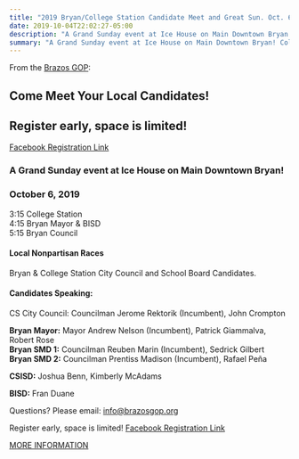 ```yaml
---
title: "2019 Bryan/College Station Candidate Meet and Great Sun. Oct. 6"
date: 2019-10-04T22:02:27-05:00
description: "A Grand Sunday event at Ice House on Main Downtown Bryan! College Station candidates begin at 3:15, Bryan candidates at 4:15"
summary: "A Grand Sunday event at Ice House on Main Downtown Bryan! College Station candidates begin at 3:15, Bryan candidates at 4:15"
---
```


From the [Brazos GOP](http://brazosgop.activehosted.com/index.php?action=social&chash=70efdf2ec9b086079795c442636b55fb.31&s=6849a91cc25b6b8673fe3f080743f3ca):  

## Come Meet Your Local Candidates!

## Register early, space is limited! 

[Facebook Registration Link](https://www.facebook.com/events/467710240440636/)

### A Grand Sunday event at Ice House on Main Downtown Bryan!

### October 6, 2019

3:15 College Station  
4:15 Bryan Mayor & BISD  
5:15 Bryan Council  

#### Local Nonpartisan Races
Bryan & College Station City Council and School Board Candidates.

#### Candidates Speaking:

CS City Council: Councilman Jerome Rektorik (Incumbent), John Crompton  

**Bryan Mayor:** Mayor Andrew Nelson (Incumbent), Patrick Giammalva, Robert Rose  
**Bryan SMD 1:** Councilman Reuben Marin (Incumbent), Sedrick Gilbert  
**Bryan SMD 2:** Councilman Prentiss Madison (Incumbent), Rafael Peña  

**CSISD:** Joshua Benn, Kimberly McAdams  

**BISD:** Fran Duane  

Questions? Please email: <a href="mailto:info@brazosgop.org">info@brazosgop.org</a>    

Register early, space is limited! [Facebook Registration Link](https://www.facebook.com/events/467710240440636/)  

[MORE INFORMATION](http://brazosgop.activehosted.com/index.php?action=social&chash=70efdf2ec9b086079795c442636b55fb.31&s=6849a91cc25b6b8673fe3f080743f3ca)